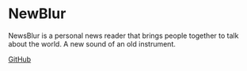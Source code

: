 # NewBlur

NewsBlur is a personal news reader that brings people together to talk about the world. A new sound of an old instrument.

[GitHub](https://github.com/samuelclay/NewsBlur)
